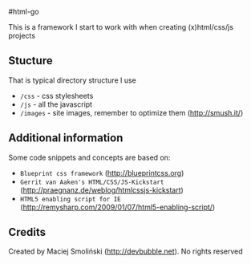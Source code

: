 #html-go

This is a framework I start to work with when creating (x)html/css/js projects

## Stucture

That is typical directory structure I use

* `/css` - css stylesheets
* `/js` - all the javascript
* `/images` - site images, remember to optimize them (http://smush.it/)

## Additional information

Some code snippets and concepts are based on: 
* `Blueprint css framework` (http://blueprintcss.org) 
* `Gerrit van Aaken's HTML/CSS/JS-Kickstart` (http://praegnanz.de/weblog/htmlcssjs-kickstart)
* `HTML5 enabling script for IE` (http://remysharp.com/2009/01/07/html5-enabling-script/)

## Credits

Created by Maciej Smoliński (http://devbubble.net). No rights reserved